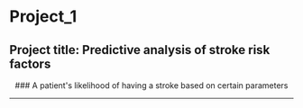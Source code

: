 # Project_1
## Project title: Predictive analysis of stroke risk factors
<p align="center">
### A patient's likelihood of having a stroke based on certain parameters

---
